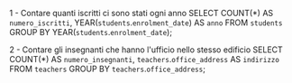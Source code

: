1 - Contare quanti iscritti ci sono stati ogni anno
SELECT COUNT(*) AS `numero_iscritti`, YEAR(`students`.`enrolment_date`) AS `anno`
FROM `students`
GROUP BY YEAR(`students`.`enrolment_date`);

2 - Contare gli insegnanti che hanno l'ufficio nello stesso edificio
SELECT COUNT(*) AS `numero_insegnanti`, `teachers`.`office_address` AS `indirizzo`
FROM `teachers`
GROUP BY `teachers`.`office_address`;